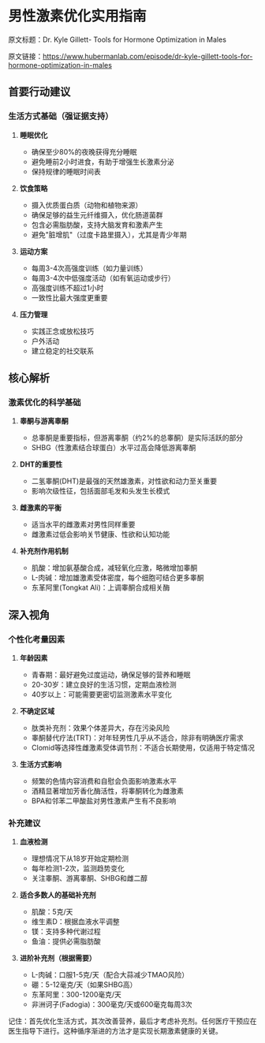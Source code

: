 # 男性激素优化实用指南

原文标题：Dr. Kyle Gillett- Tools for Hormone Optimization in Males

原文链接：https://www.hubermanlab.com/episode/dr-kyle-gillett-tools-for-hormone-optimization-in-males

## 首要行动建议

### 生活方式基础（强证据支持）
1. **睡眠优化**
   - 确保至少80%的夜晚获得充分睡眠
   - 避免睡前2小时进食，有助于增强生长激素分泌
   - 保持规律的睡眠时间表

2. **饮食策略**
   - 摄入优质蛋白质（动物和植物来源）
   - 确保足够的益生元纤维摄入，优化肠道菌群
   - 包含必需脂肪酸，支持大脑发育和激素产生
   - 避免"脏增肌"（过度卡路里摄入），尤其是青少年期

3. **运动方案**
   - 每周3-4次高强度训练（如力量训练）
   - 每周3-4次中低强度活动（如有氧运动或步行）
   - 高强度训练不超过1小时
   - 一致性比最大强度更重要

4. **压力管理**
   - 实践正念或放松技巧
   - 户外活动
   - 建立稳定的社交联系

## 核心解析

### 激素优化的科学基础
1. **睾酮与游离睾酮**
   - 总睾酮是重要指标，但游离睾酮（约2%的总睾酮）是实际活跃的部分
   - SHBG（性激素结合球蛋白）水平过高会降低游离睾酮

2. **DHT的重要性**
   - 二氢睾酮(DHT)是最强的天然雄激素，对性欲和动力至关重要
   - 影响次级性征，包括面部毛发和头发生长模式

3. **雌激素的平衡**
   - 适当水平的雌激素对男性同样重要
   - 雌激素过低会影响关节健康、性欲和认知功能

4. **补充剂作用机制**
   - 肌酸：增加氨基酸合成，减轻氧化应激，略微增加睾酮
   - L-肉碱：增加雄激素受体密度，每个细胞可结合更多睾酮
   - 东革阿里(Tongkat Ali)：上调睾酮合成相关酶

## 深入视角

### 个性化考量因素
1. **年龄因素**
   - 青春期：最好避免过度运动，确保足够的营养和睡眠
   - 20-30岁：建立良好的生活习惯，定期血液检测
   - 40岁以上：可能需要更密切监测激素水平变化

2. **不确定区域**
   - 肽类补充剂：效果个体差异大，存在污染风险
   - 睾酮替代疗法(TRT)：对年轻男性几乎从不适合，除非有明确医疗需求
   - Clomid等选择性雌激素受体调节剂：不适合长期使用，仅适用于特定情况

3. **生活方式影响**
   - 频繁的色情内容消费和自慰会负面影响激素水平
   - 酒精显著增加芳香化酶活性，将睾酮转化为雌激素
   - BPA和邻苯二甲酸盐对男性激素产生有不良影响

### 补充建议

1. **血液检测**
   - 理想情况下从18岁开始定期检测
   - 每年检测1-2次，监测趋势变化
   - 关注睾酮、游离睾酮、SHBG和雌二醇

2. **适合多数人的基础补充剂**
   - 肌酸：5克/天
   - 维生素D：根据血液水平调整
   - 镁：支持多种代谢过程
   - 鱼油：提供必需脂肪酸

3. **进阶补充剂（根据需要）**
   - L-肉碱：口服1-5克/天（配合大蒜减少TMAO风险）
   - 硼：5-12毫克/天（如果SHBG高）
   - 东革阿里：300-1200毫克/天
   - 非洲诃子(Fadogia)：300毫克/天或600毫克每周3次

记住：首先优化生活方式，其次改善营养，最后才考虑补充剂。任何医疗干预应在医生指导下进行。这种循序渐进的方法才是实现长期激素健康的关键。
